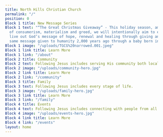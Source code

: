 ```yaml
---
title: North Hills Christian Church
permalink: "/"
position: 0
Block 1 title: New Message Series
Block 1 text: "“The Great Christmas Giveaway” - This holiday season, amidst a flood
  of consumerism, materialism and greed, we will intentionally aim to encounter and
  live out God’s message of hope, renewal and healing through giving and serving…the
  same message given to humanity 2,000 years ago through a baby born in Bethlehem. "
Block 1 image: "/uploads/TGCG%20narrowed.001.jpeg"
Block 1 link title: Learn More
Block 1 link: "/about"
Block 2 title: Community
Block 2 text: Following Jesus includes serving His community both locally and globally.
Block 2 image: "/uploads/community-hero.jpg"
Block 2 link title: Learn More
Block 2 link: "/community"
Block 3 title: Family
Block 3 text: Following Jesus includes every stage of life.
Block 3 image: "/uploads/family-hero.jpg"
Block 3 link title: Learn More
Block 3 link: "/family"
Block 4 title: Events
Block 4 text: Following Jesus includes connecting with people from all walks of life.
Block 4 image: "/uploads/events-hero.jpg"
Block 4 link title: Learn More
Block 4 link: "/events"
layout: home
---
```


